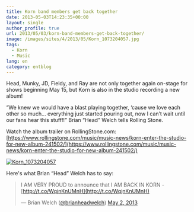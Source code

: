 ```yaml
---
title: Korn band members get back together
date: 2013-05-03T14:23:35+00:00
layout: single
author_profile: true
url: 2013/05/03/korn-band-members-get-back-together/
image: /images/sites/4/2013/05/Korn_1073204057.jpg
tags:
  - Korn
  - Music
lang: en
category: entblog
---
```

Head, Munky, JD, Fieldy, and Ray are not only together again on-stage for shows beginning May 15, but Korn is also in the studio recording a new album!

“We knew we would have a blast playing together, ‘cause we love each other so much… everything just started pouring out, now I can’t wait until our fans hear this stuff!!” Brian “Head” Welch tells Rolling Stone.

Watch the album trailer on RollingStone.com:  
[https://www.rollingstone.com/music/music-news/korn-enter-the-studio-for-new-album-241502/](https://www.rollingstone.com/music/music-news/korn-enter-the-studio-for-new-album-241502/)

[![Korn_1073204057](/images/2013/05/Korn_1073204057.jpg)](/images/2013/05/Korn_1073204057.jpg)

Here's what Brian “Head” Welch has to say:

> I AM VERY PROUD to announce that I AM BACK IN KORN - [http://t.co/WqjnKnUMnH](http://t.co/WqjnKnUMnH)
>
> — Brian Welch ([@brianheadwelch](https://twitter.com/brianheadwelch)) [May 2, 2013](https://twitter.com/brianheadwelch/status/330056895878529024)
